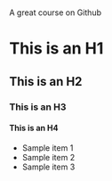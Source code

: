 # <a href='https://datatipp.files.wordpress.com/2019/05/grafik.png' alt='Sample Logo' />
</a> A great course on Github

# This is an H1
## This is an H2
### This is an H3
#### This is an H4
- Sample item 1
- Sample item 2
- Sample item 3
